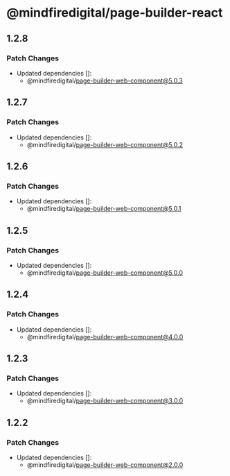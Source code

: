 # @mindfiredigital/page-builder-react

## 1.2.8

### Patch Changes

- Updated dependencies []:
  - @mindfiredigital/page-builder-web-component@5.0.3

## 1.2.7

### Patch Changes

- Updated dependencies []:
  - @mindfiredigital/page-builder-web-component@5.0.2

## 1.2.6

### Patch Changes

- Updated dependencies []:
  - @mindfiredigital/page-builder-web-component@5.0.1

## 1.2.5

### Patch Changes

- Updated dependencies []:
  - @mindfiredigital/page-builder-web-component@5.0.0

## 1.2.4

### Patch Changes

- Updated dependencies []:
  - @mindfiredigital/page-builder-web-component@4.0.0

## 1.2.3

### Patch Changes

- Updated dependencies []:
  - @mindfiredigital/page-builder-web-component@3.0.0

## 1.2.2

### Patch Changes

- Updated dependencies []:
  - @mindfiredigital/page-builder-web-component@2.0.0
